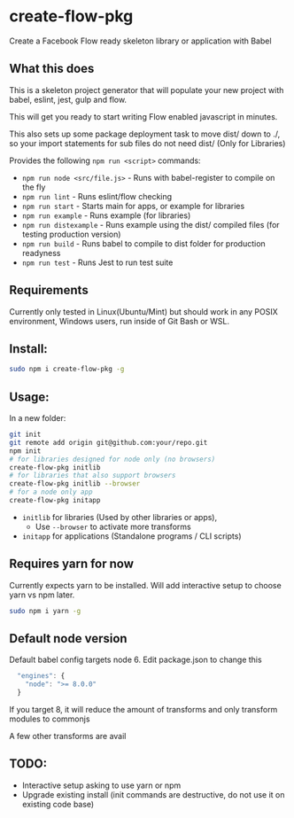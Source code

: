 # create-flow-pkg
Create a Facebook Flow ready skeleton library or application with Babel

## What this does
This is a skeleton project generator that will populate your new project with babel, eslint, jest, gulp and flow.

This will get you ready to start writing Flow enabled javascript in minutes.

This also sets up some package deployment task to move dist/ down to ./, so your import statements for sub files
do not need dist/ (Only for Libraries)

Provides the following `npm run <script>` commands:

  - `npm run node <src/file.js>` - Runs with babel-register to compile on the fly
  - `npm run lint` - Runs eslint/flow checking
  - `npm run start` - Starts main for apps, or example for libraries
  - `npm run example` - Runs example (for libraries)
  - `npm run distexample` - Runs example using the dist/ compiled files (for testing production version)
  - `npm run build` - Runs babel to compile to dist folder for production readyness
  - `npm run test` - Runs Jest to run test suite

## Requirements
Currently only tested in Linux(Ubuntu/Mint) but should work in any POSIX environment,
Windows users, run inside of Git Bash or WSL.

## Install:
```sh
sudo npm i create-flow-pkg -g
```

## Usage:
In a new folder:
```sh
git init
git remote add origin git@github.com:your/repo.git
npm init
# for libraries designed for node only (no browsers)
create-flow-pkg initlib
# for libraries that also support browsers
create-flow-pkg initlib --browser
# for a node only app
create-flow-pkg initapp
```

  - `initlib` for libraries (Used by other libraries or apps),
    - Use `--browser` to activate more transforms 
  - `initapp` for applications (Standalone programs / CLI scripts)
## Requires yarn for now
Currently expects yarn to be installed. Will add interactive setup to choose yarn vs npm later.

```sh
sudo npm i yarn -g
```

## Default node version
Default babel config targets node 6. Edit package.json to change this 
```javascript
  "engines": {
    "node": ">= 8.0.0"
  }
```
If you target 8, it will reduce the amount of transforms and only transform modules to commonjs

A few other transforms are avail

## TODO: 
  - Interactive setup asking to use yarn or npm
  - Upgrade existing install (init commands are destructive, do not use it on existing code base)
